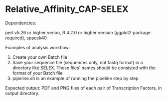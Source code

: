 # Relative_Affinity_CAP-SELEX

Dependencies:

perl v5.26 or higher verion, R 4.2.0 or higher version (ggplot2 package required), spacek40

Examples of analysis workflow:
1. Create your own Batch file
2. Save your sequence file (sequences only, not fastq format) in a directory like SELEX. These files' names should be consisted with the format of your Batch file
3. pipeline.sh is an example of running the pipeline step by step 

Expected output:
PDF and PNG files of each pair of Transcription Factors, in output directory.
